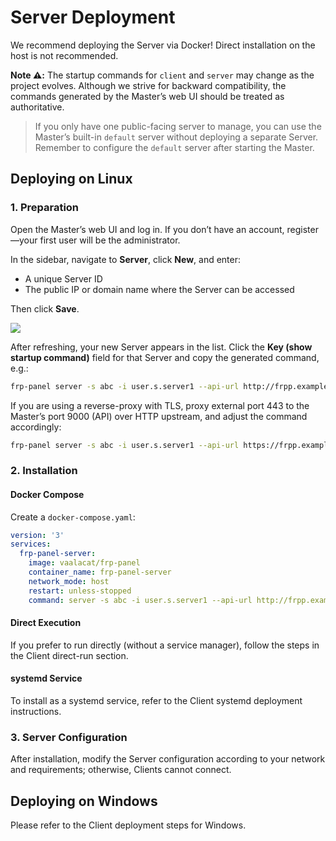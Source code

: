 # Server Deployment

We recommend deploying the Server via Docker! Direct installation on the host is not recommended.

**Note ⚠️:** The startup commands for `client` and `server` may change as the project evolves. Although we strive for backward compatibility, the commands generated by the Master’s web UI should be treated as authoritative.

> If you only have one public-facing server to manage, you can use the Master’s built-in `default` server without deploying a separate Server. Remember to configure the `default` server after starting the Master.

## Deploying on Linux

### 1. Preparation

Open the Master’s web UI and log in. If you don’t have an account, register—your first user will be the administrator.

In the sidebar, navigate to **Server**, click **New**, and enter:
- A unique Server ID  
- The public IP or domain name where the Server can be accessed  

Then click **Save**.

![](../public/images/cn_server_list.png)

After refreshing, your new Server appears in the list. Click the **Key (show startup command)** field for that Server and copy the generated command, e.g.:

```bash
frp-panel server -s abc -i user.s.server1 --api-url http://frpp.example.com:9000 --rpc-url grpc://frpp-rpc.example.com:9001
```

If you are using a reverse-proxy with TLS, proxy external port 443 to the Master’s port 9000 (API) over HTTP upstream, and adjust the command accordingly:

```bash
frp-panel server -s abc -i user.s.server1 --api-url https://frpp.example.com:443 --rpc-url wss://frpp.example.com:443
```

### 2. Installation

#### Docker Compose

Create a `docker-compose.yaml`:

```yaml
version: '3'
services:
  frp-panel-server:
    image: vaalacat/frp-panel
    container_name: frp-panel-server
    network_mode: host
    restart: unless-stopped
    command: server -s abc -i user.s.server1 --api-url http://frpp.example.com:9000 --rpc-url grpc://frpp-rpc.example.com:9001
```

#### Direct Execution

If you prefer to run directly (without a service manager), follow the steps in the Client direct-run section.

#### systemd Service

To install as a systemd service, refer to the Client systemd deployment instructions.

### 3. Server Configuration

After installation, modify the Server configuration according to your network and requirements; otherwise, Clients cannot connect.

## Deploying on Windows

Please refer to the Client deployment steps for Windows.